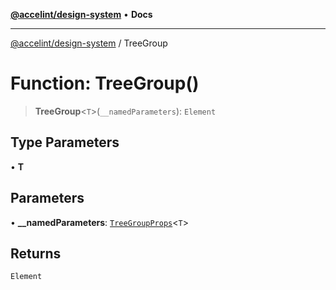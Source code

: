 [**@accelint/design-system**](../README.md) • **Docs**

***

[@accelint/design-system](../README.md) / TreeGroup

# Function: TreeGroup()

> **TreeGroup**\<`T`\>(`__namedParameters`): `Element`

## Type Parameters

• **T**

## Parameters

• **\_\_namedParameters**: [`TreeGroupProps`](../type-aliases/TreeGroupProps.md)\<`T`\>

## Returns

`Element`
